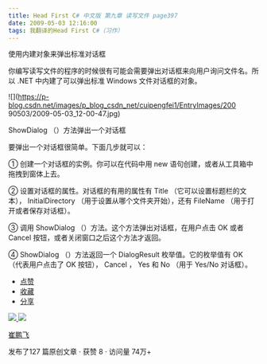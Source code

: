 ```yaml
---
title: Head First C# 中文版 第九章 读写文件 page397
date: 2009-05-03 12:16:00
tags: 我翻译的Head First C#（习作）
---
```

使用内建对象来弹出标准对话框

  

你编写读写文件的程序的时候很有可能会需要弹出对话框来向用户询问文件名。所以  .NET  中内建了可以弹出标准  Windows  文件对话框的对象。

  

![](https://p-blog.csdn.net/images/p_blog_csdn_net/cuipengfei1/EntryImages/200
90503/2009-05-03_12-00-47.jpg)

ShowDialog  （）方法弹出一个对话框

  

要弹出一个对话框很简单。下面几步就可以：

  

①  创建一个对话框的实例。你可以在代码中用  new  语句创建，或者从工具箱中拖拽到窗体上去。

②  设置对话框的属性。对话框的有用的属性有  Title  （它可以设置标题栏的文本），  InitialDirectory
（用于设置从哪个文件夹开始），还有  FileName  （用于打开或者保存对话框）。

③  调用  ShowDialog  （）方法。这个方法弹出对话框，在用户点击  OK  或者  Cancel  按钮，或者关闭窗口之后这个方法才返回。

④  ShowDialog  （）方法返回一个  DialogResult  枚举值。它的枚举值有  OK  （代表用户点击了  OK  按钮），
Cancel  ，  Yes  和  No  （用于  Yes/No  对话框）。

  * [ 点赞  ](javascript:;)
  * [ 收藏  ](javascript:;)
  * [ 分享 ](javascript:;)

[ ![](https://profile.csdnimg.cn/5/2/5/3_cuipengfei1)
![](https://g.csdnimg.cn/static/user-reg-year/1x/11.png)
](https://blog.csdn.net/cuipengfei1)

[ 崔鹏飞 ](https://blog.csdn.net/cuipengfei1)

发布了127 篇原创文章  ·  获赞 8  ·  访问量 74万+


